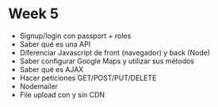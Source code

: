 # Week 5 

- Signup/login con passport + roles
- Saber qué es una API
- Diferenciar Javascript de front (navegador) y back (Node)
- Saber configurar Google Maps y utilizar sus métodos
- Saber qué es AJAX
- Hacer peticiones GET/POST/PUT/DELETE
- Nodemailer
- File upload con y sin CDN
